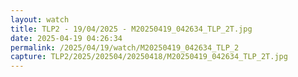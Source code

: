 ```yaml
---
layout: watch
title: TLP2 - 19/04/2025 - M20250419_042634_TLP_2T.jpg
date: 2025-04-19 04:26:34
permalink: /2025/04/19/watch/M20250419_042634_TLP_2
capture: TLP2/2025/202504/20250418/M20250419_042634_TLP_2T.jpg
---
```

